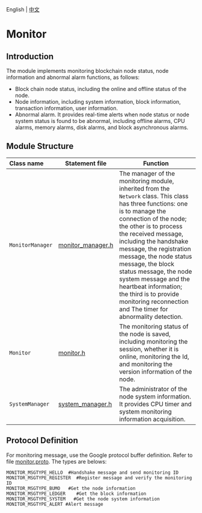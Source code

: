 English | [中文](README_CN.md)

# Monitor

## Introduction
The module implements monitoring blockchain node status, node information and abnormal alarm functions, as follows:
- Block chain node status, including the online and offline status of the node.
- Node information, including system information, block information, transaction information, user information.
- Abnormal alarm. It provides real-time alerts when node status or node system status is found to be abnormal, including offline alarms, CPU alarms, memory alarms, disk alarms, and block asynchronous alarms.
## Module Structure

Class name | Statement file | Function
|:--- | --- | ---
| `MonitorManager` | [monitor_manager.h](./monitor_manager.h) | The manager of the monitoring module, inherited from the `Network` class. This class has three functions: one is to manage the connection of the node; the other is to process the received message, including the handshake message, the registration message, the node status message, the block status message, the node system message and the heartbeat information; the third is to provide monitoring reconnection and The timer for abnormality detection.
|`Monitor`|  [monitor.h](./monitor.h) | The monitoring status of the node is saved, including monitoring the session, whether it is online, monitoring the Id, and monitoring the version information of the node.
|`SystemManager`|  [system_manager.h](../common/system_manager.h)  |The administrator of the node system information. It provides CPU timer and system monitoring information acquisition.

## Protocol Definition
For monitoring message, use the Google protocol buffer definition. Refer to file [monitor.proto](../proto/monitor.proto). The types are belows:
```
MONITOR_MSGTYPE_HELLO  #Handshake message and send monitoring ID
MONITOR_MSGTYPE_REGISTER  #Register message and verify the monitoring ID
MONITOR_MSGTYPE_BUMO   #Get the node information
MONITOR_MSGTYPE_LEDGER    #Get the block information
MONITOR_MSGTYPE_SYSTEM   #Get the node system information
MONITOR_MSGTYPE_ALERT #Alert message
```
